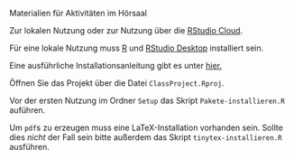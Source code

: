 Materialien für Aktivitäten im Hörsaal

Zur lokalen Nutzung oder zur Nutzung über die [RStudio Cloud](https://rstudio.cloud/).

Für eine lokale Nutzung muss [R](https://cloud.r-project.org/) und [RStudio Desktop](https://www.rstudio.com/products/rstudio/download/) installiert sein.

Eine ausführliche Installationsanleitung gibt es unter [hier.](https://www.fom.de/fileadmin/fom/forschung/ifes/Install_R_RStudio_Win_macOS.pdf)

Öffnen Sie das Projekt über die Datei `ClassProject.Rproj`.

Vor der ersten Nutzung im Ordner `Setup` das Skript `Pakete-installieren.R` auführen.

Um `pdf`s zu erzeugen muss eine LaTeX-Installation vorhanden sein. Sollte dies *nicht* der Fall sein bitte außerdem das Skript `tinytex-installieren.R` ausführen.


